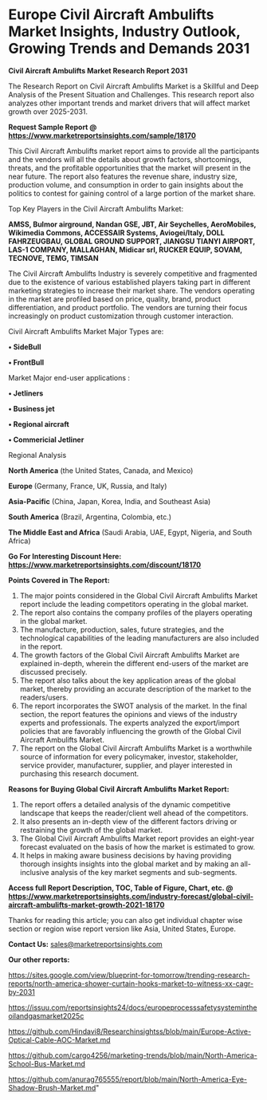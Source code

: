  # Europe Civil Aircraft Ambulifts Market Insights, Industry Outlook, Growing Trends and Demands 2031

<strong>Civil Aircraft Ambulifts Market Research Report 2031</strong>

The Research Report on Civil Aircraft Ambulifts Market is a Skillful and Deep Analysis of the Present Situation and Challenges. This research report also analyzes other important trends and market drivers that will affect market growth over 2025-2031.

<strong>Request Sample Report @ <a href=https://www.marketreportsinsights.com/sample/18170>https://www.marketreportsinsights.com/sample/18170</a></strong>

This Civil Aircraft Ambulifts market report aims to provide all the participants and the vendors will all the details about growth factors, shortcomings, threats, and the profitable opportunities that the market will present in the near future. The report also features the revenue share, industry size, production volume, and consumption in order to gain insights about the politics to contest for gaining control of a large portion of the market share.

Top Key Players in the Civil Aircraft Ambulifts Market:

<strong>AMSS, Bulmor airground, Nandan GSE, JBT, Air Seychelles, AeroMobiles, Wikimedia Commons, ACCESSAIR Systems, Aviogei/Italy, DOLL FAHRZEUGBAU, GLOBAL GROUND SUPPORT, JIANGSU TIANYI AIRPORT, LAS-1 COMPANY, MALLAGHAN, Midicar srl, RUCKER EQUIP, SOVAM, TECNOVE, TEMG, TIMSAN</strong>

The Civil Aircraft Ambulifts Industry is severely competitive and fragmented due to the existence of various established players taking part in different marketing strategies to increase their market share. The vendors operating in the market are profiled based on price, quality, brand, product differentiation, and product portfolio. The vendors are turning their focus increasingly on product customization through customer interaction.

Civil Aircraft Ambulifts Market Major Types are:

<strong>• SideBull

• FrontBull</strong>

Market Major end-user applications :

<strong>• Jetliners

• Business jet

• Regional aircraft

• Commericial Jetliner</strong>

Regional Analysis

</u><strong><b>North America</b></strong> (the United States, Canada, and Mexico)

<strong><b>Europe </b></strong>(Germany, France, UK, Russia, and Italy)

<strong><b>Asia-Pacific</b></strong> (China, Japan, Korea, India, and Southeast Asia)

<strong><b>South America</b></strong> (Brazil, Argentina, Colombia, etc.)

<strong><b>The Middle East and Africa</b></strong> (Saudi Arabia, UAE, Egypt, Nigeria, and South Africa)

<strong>Go For Interesting Discount Here: <a href=https://www.marketreportsinsights.com/discount/18170>https://www.marketreportsinsights.com/discount/18170</a></strong>

<strong>Points Covered in The Report:</strong>
<ol>
  <li>The major points considered in the Global Civil Aircraft Ambulifts Market report include the leading competitors operating in the global market.</li>
  <li>The report also contains the company profiles of the players operating in the global market.</li>
  <li>The manufacture, production, sales, future strategies, and the technological capabilities of the leading manufacturers are also included in the report.</li>
  <li>The growth factors of the Global Civil Aircraft Ambulifts Market are explained in-depth, wherein the different end-users of the market are discussed precisely.</li>
  <li>The report also talks about the key application areas of the global market, thereby providing an accurate description of the market to the readers/users.</li>
  <li>The report incorporates the SWOT analysis of the market. In the final section, the report features the opinions and views of the industry experts and professionals. The experts analyzed the export/import policies that are favorably influencing the growth of the Global Civil Aircraft Ambulifts Market.</li>
  <li>The report on the Global Civil Aircraft Ambulifts Market is a worthwhile source of information for every policymaker, investor, stakeholder, service provider, manufacturer, supplier, and player interested in purchasing this research document.</li>
</ol>
<strong>Reasons for Buying Global Civil Aircraft Ambulifts Market Report:</strong>

<ol>
  <li>The report offers a detailed analysis of the dynamic competitive landscape that keeps the reader/client well ahead of the competitors.</li>
  <li>It also presents an in-depth view of the different factors driving or restraining the growth of the global market.</li>
  <li>The Global Civil Aircraft Ambulifts Market report provides an eight-year forecast evaluated on the basis of how the market is estimated to grow.</li>
  <li>It helps in making aware business decisions by having providing thorough insights insights into the global market and by making an all-inclusive analysis of the key market segments and sub-segments.</li>
</ol>
<strong>Access full Report Description, TOC, Table of Figure, Chart, etc. @ <a href=https://www.marketreportsinsights.com/industry-forecast/global-civil-aircraft-ambulifts-market-growth-2021-18170>https://www.marketreportsinsights.com/industry-forecast/global-civil-aircraft-ambulifts-market-growth-2021-18170</a></strong>


Thanks for reading this article; you can also get individual chapter wise section or region wise report version like Asia, United States, Europe.

<strong>Contact Us:</strong>
sales@marketreportsinsights.com

<strong>Our other reports:</strong>

<a href=https://sites.google.com/view/blueprint-for-tomorrow/trending-research-reports/north-america-shower-curtain-hooks-market-to-witness-xx-cagr-by-2031>https://sites.google.com/view/blueprint-for-tomorrow/trending-research-reports/north-america-shower-curtain-hooks-market-to-witness-xx-cagr-by-2031</a>

<a href=https://issuu.com/reportsinsights24/docs/europeprocesssafetysystemintheoilandgasmarket2025c>https://issuu.com/reportsinsights24/docs/europeprocesssafetysystemintheoilandgasmarket2025c</a>

<a href=https://github.com/Hindavi8/Researchinsightss/blob/main/Europe-Active-Optical-Cable-AOC-Market.md>https://github.com/Hindavi8/Researchinsightss/blob/main/Europe-Active-Optical-Cable-AOC-Market.md</a>

<a href=https://github.com/cargo4256/marketing-trends/blob/main/North-America-School-Bus-Market.md>https://github.com/cargo4256/marketing-trends/blob/main/North-America-School-Bus-Market.md</a>

<a href=https://github.com/anurag765555/report/blob/main/North-America-Eye-Shadow-Brush-Market.md>https://github.com/anurag765555/report/blob/main/North-America-Eye-Shadow-Brush-Market.md</a>"

